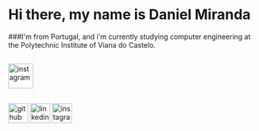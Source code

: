 # Hi there, my name is Daniel Miranda

###I'm from Portugal, and i'm currently studying computer engineering at the Polytechnic Institute of Viana do Castelo.
##
<img src="https://cdn.jsdelivr.net/gh/devicons/devicon/icons/java/java-original.svg" alt='instagram' height='50' />

##
[<img src='https://cdn.jsdelivr.net/npm/simple-icons@3.0.1/icons/github.svg' alt='github' height='40'>](https://github.com/danieldsmiranda)  [<img src='https://cdn.jsdelivr.net/npm/simple-icons@3.0.1/icons/linkedin.svg' alt='linkedin' height='40'>](https://www.linkedin.com/in/danieldsmiranda/)  [<img src='https://cdn.jsdelivr.net/npm/simple-icons@3.0.1/icons/instagram.svg' alt='instagram' height='40'>](https://www.instagram.com/danieldsmiranda/)  


          
